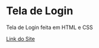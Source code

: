 # Tela de Login
Tela de Login feita em HTML e CSS

[Link do Site](https://estevaosilva7.github.io/Tela-de-Login-/)
